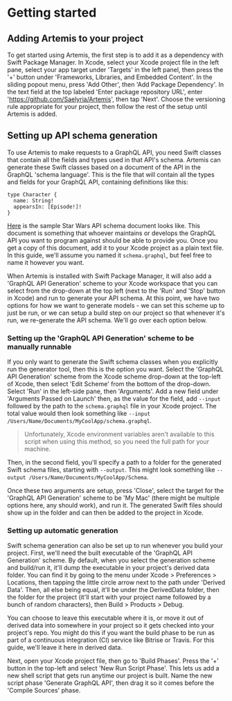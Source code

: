 # Getting started

## Adding Artemis to your project

To get started using Artemis, the first step is to add it as a dependency with Swift Package Manager. In Xcode, select your Xcode project
file in the left pane, select your app target under 'Targets' in the left panel, then press the '+' button under 'Frameworks, Libraries, and 
Embedded Content'. In the sliding popout menu, press 'Add Other', then 'Add Package Dependency'. In the text field at the top labeled 
'Enter package repository URL', enter 'https://github.com/Saelyria/Artemis', then tap 'Next'. Choose the versioning rule appropriate for 
your project, then follow the rest of the setup until Artemis is added.

## Setting up API schema generation

To use Artemis to make requests to a GraphQL API, you need Swift classes that contain all the fields and types used in that API's schema.
Artemis can generate these Swift classes based on a document of the API in the GraphQL 'schema language'. This is the file that will 
contain all the types and fields for your GraphQL API, containing definitions like this:

```
type Character {
  name: String!
  appearsIn: [Episode!]!
}
```

[Here](https://github.com/graphql/swapi-graphql/blob/master/schema.graphql) is the sample Star Wars API schema document looks like.
This document is something that whoever maintains or develops the GraphQL API you want to program against should be able to provide 
you. Once you get a copy of this document, add it to your Xcode project as a plain text file. In this guide, we'll assume you named it
`schema.graphql`, but feel free to name it however you want.

When Artemis is installed with Swift Package Manager, it will also add a 'GraphQL API Generation' scheme to your Xcode workspace that
you can select from the drop-down at the top left (next to the 'Run' and 'Stop' button in Xcode) and run to generate your API schema. At
this point, we have two options for how we want to generate models - we can set this scheme up to just be run, or we can setup a build
step on our project so that whenever it's run, we re-generate the API schema. We'll go over each option below.

### Setting up the 'GraphQL API Generation' scheme to be manually runnable

If you only want to generate the Swift schema classes when you explicitly run the generator tool, then this is the option you want. Select
the 'GraphQL API Generation' scheme from the Xcode scheme drop-down at the top-left of Xcode, then select 'Edit Scheme' from the
bottom of the drop-down. Select 'Run' in the left-side pane, then 'Arguments'. Add a new field under 'Arguments Passed on Launch' then,
as the value for the field, add `--input` followed by the path to the `schema.graphql` file in your Xcode project. The total value would
then look something like `--input /Users/Name/Documents/MyCoolApp/schema.graphql`.

> Unfortunately, Xcode environment variables aren't available to this script when using this method, so you need the full path for your 
machine.

Then, in the second field, you'll specify a path to a folder for the generated Swift schema files, starting with `--output`. This might look
something like  `--output /Users/Name/Documents/MyCoolApp/Schema`.

Once these two arguments are setup, press 'Close', select the target for the 'GraphQL API Generation' scheme to be 'My Mac' (there 
might be multiple options here, any should work), and run it. The generated Swift files should show up in the folder and can then be
added to the project in Xcode.

### Setting up automatic generation

Swift schema generation can also be set up to run whenever you build your project. First, we'll need the built executable of the 'GraphQL 
API Generation' scheme. By default, when you select the generation scheme and build/run it, it'll dump the executable in your project's
derived data folder. You can find it by going to the menu under Xcode > Preferences > Locations, then tapping the little circle arrow next to
the path under 'Derived Data'. Then, all else being equal, it'll be under the DerivedData folder, then the folder for the project (it'll start with 
your project name followed by a bunch of random characters), then Build > Products > Debug.

You can choose to leave this executable where it is, or move it out of derived data into somewhere in your project so it gets checked into
your project's repo. You might do this if you want the build phase to be run as part of a continuous integration (CI) service like Bitrise or 
Travis. For this guide, we'll leave it here in derived data. 

Next, open your Xcode project file, then go to 'Build Phases'. Press the '+' button in the top-left and select 'New Run Script Phase'. This
lets us add a new shell script that gets run anytime our project is built. Name the new script phase 'Generate GraphQL API', then drag it so
it comes before the 'Compile Sources' phase.
